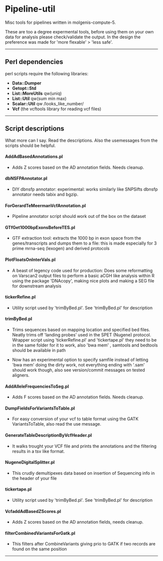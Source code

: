 # Pipeline-util

Misc tools for pipelines written in molgenis-compute-5.

These are too a degree expermental tools, before using them on your own data for analysis please check/validate the output. In the design the preference was made for 'more flexable' > 'less safe'.

---

## Perl dependencies

perl scripts require the following libraries:

- **Data::Dumper**
- **Getopt::Std**
- **List::MoreUtils** qw(uniq)
- **List::Util** qw(sum min max)
- **Scalar::Util** qw /looks_like_number/ 
- **Vcf** (the vcftools library for reading vcf files)

----

## Script descriptions

What more can I say. Read the descriptions. Also the usemessages from the scripts should be helpful.

#### AddAdBasedAnnotations.pl

- Adds Z scores based on the AD annotation fields. Needs cleanup.

#### dbNSFPAnnotator.pl

- DIY dbnsfp annotator: experimental: works similarly like SNPSifts dbnsfp annotator needs tabix and bgzip.

#### ForGerardTeMeermanVcfAnnotation.pl

- Pipeline annotator script should work out of the box on the dataset

#### GTfGet1000bpExonsBeforeTES.pl

- GTF extraction tool: extracts the 1000 bp in exon space from the genes/transcripts and dumps them to a file: this is 
made especially for 3 prime mrna-seq (lexogen) and derived protocols

#### PlotFloatsOnInterVals.pl

- A beast of legency code used for production: Does some reformatting on Varscan2 output files to perform a basic aCGH 
 like analysis within R using the package 'DNAcopy', making nice plots and making a SEG file for downstream analysis

#### tickerRefine.pl

- Utility script used by 'trimByBed.pl'. See 'trimByBed.pl' for description

#### trimByBed.pl

- Trims sequences based on mapping location and specified bed files. Neatly trims off 'landing probes' used in the SPET
(Nugene) protocol. Wrapper script using 'tickerRefine.pl' and 'tickertape.pl' they need to be in the same folder for it
 to work, also 'bwa mem' , samtools and bedtools should be available in path 

 - Now has an experimental option to specify samfile instead of letting 'bwa mem' doing the dirty work, not everything
 ending with '.sam' should work though, also see version/commit messages on tested aligners.

#### AddAlleleFrequenciesToSeg.pl

- Adds F scores based on the AD annotation fields. Needs cleanup.

#### DumpFieldsForVariantsToTable.pl

- For easy conversion of your vcf to table format using the GATK VariantsToTable, also read the use message.

#### GenerateTableDescriptionByVcfHeader.pl

- It walks trought your VCF file and prints the annotations and the filtering results in a tsv like format.

#### NugeneDigitalSplitter.pl

- This crudly demultipexes data based on insertion of Sequencing info in the header of your file

#### tickertape.pl

- Utility script used by 'trimByBed.pl'. See 'trimByBed.pl' for description

#### VcfaddAdBasedZScores.pl

- Adds Z scores based on the AD annotation fields, needs cleanup. 

#### filterCombinedVariantsForGatk.pl 
 - This filters after CombineVariants giving prio to GATK if two records are found on the same position

-----
